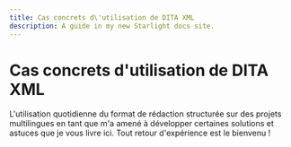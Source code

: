 ```yaml
---
title: Cas concrets d\'utilisation de DITA XML
description: A guide in my new Starlight docs site.
---
```

# Cas concrets d\'utilisation de DITA XML

L\'utilisation quotidienne du format de rédaction structurée sur des
projets multilingues en tant que m\'a amené à développer certaines
solutions et astuces que je vous livre ici. Tout retour d\'expérience
est le bienvenu !
